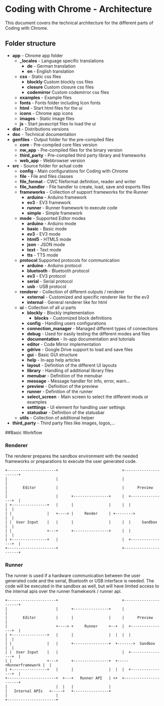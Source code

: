 Coding with Chrome - Architecture
=================================

This document covers the technical architecture for the different parts of
Coding with Chrome.

## Folder structure

* **app** - Chrome app folder
  * **_locales** - Language specific translations
    * **de** - German translation
    * **en** - English translation
  * **css** - Static css files
    * **blockly** Custom blockly css files
    * **closure** Custom closure css files
    * **codemirror** Custom codemirror css files
  * **examples** - Example files
  * **fonts** - Fonts folder including Icon fonts
  * **html** - Start html files for the ui
  * **icons** - Chrome app icons
  * **images** - Static image files
  * **js** - Start javascript files to load the ui
* **dist** - Distributions versions
* **doc** - Technical documentation
* **genfiles** - Output folder for the pre-compiled files
  * **core** - Pre-compiled core files version
  * **nw_app** - Pre-compiled files for the binary version
  * **third_party** - Pre-compiled third party library and frameworks
  * **web_app** - Webbrowser version 
* **src** - Source folder for actual code
  * **config** - Main configurations for Coding with Chrome
  * **file** - File and files classes
  * **file_format** - CWC fileformat definition, reader and writer
  * **file_handler** - File handler to create, load, save and exports files
  * **frameworks** - Collection of support frameworks for the Runner
    * **arduino** - Arduino framework
    * **ev3** - EV3 framework
    * **runner** - Runner framework to execute code
    * **simple** - Simple framework
  * **mode** - Supported Editor modes
    * **arduino** - Arduino mode
    * **basic** - Basic mode
    * **ev3** - EV3 mode
    * **html5** - HTML5 mode
    * **json** - JSON mode
    * **text** - Text mode
    * **tts** - TTS mode
  * **protocol** Supported protocols for communication
    * **arduino** - Arduino protocol
    * **bluetooth** - Bluetooth protocol
    * **ev3** - EV3 protocol
    * **serial** - Serial protocol
    * **usb** - USB protocol
  * **renderer** - Collection of different outputs / renderer
    * **external** - Customized and specific renderer like for the ev3
    * **internal** - General renderer like for html
  * **ui** - Collection of all ui parts
    * **blockly** - Blockly implementation
      * **blocks** - Customized block definitions
    * **config** - Handling users configurations
    * **connection_manager** - Managed different types of connections
    * **debug** - Used for easily testing the different modes and files
    * **documentation** - In-app documentation and tutorials
    * **editor** - Code Mirror implementation
    * **gdrive** - Google Drive support to load and save files
    * **gui** - Basic GUI structure
    * **help** - In-app help articles
    * **layout** - Definition of the different UI layouts
    * **library** - Handling of additional library files
    * **menubar** - Definition of the menubar
    * **message** - Message handler for info, error, warn...
    * **preview** - Definition of the preview
    * **runner** - Definition of the runner
    * **select_screen** - Main screen to select the different mods or examples
    * **setttings** - UI element for handling user settings
    * **statusbar** - Definition of the statusbar
  * **utils** - Collection of additional helper
* **third_party** - Third party files like images, logos,...


##Basic Workflow

### Renderer
The renderer prepares the sandbox environment with the needed frameworks or
preparations to execute the user generated code.
```
+----------------------+                             +----------------------+
|                      |                             |                      |
|       Editor         |                             |      Preview         |
|                      |      +----------------+     |  +----------------+  |
| +----------------+   |      |                |     |  |                |  |
| |                |   +----> |     Render     | +-------->              |  |
| |  User Input    |   |      |                |     |  |     Sandbox    |  |
| |                +---+      +----------------+     |  |                |  |
| +----------------+   |                             |  +----------------+  |
+----------------------+                             +----------------------+
```

### Runner
The runner is used if a hardware communication between the user generated code
and the serial, Bluetooth or USB interface is needed.
The code will be executed in the sandbox as well, but will have limited access
to the internal apis over the runner framekwork / runner api.
```
+----------------------+                             +----------------------+
|                      |      +----------------+     |                      |
|       Editor         |      |                |     |      Preview         |
|                      +----> +     Runner     +--+  |  +----------------+  |
| +----------------+   |      |                |  |  |  |                |  |
| |                |   |      +----------------+  +------->  Sandbox     |  |
| |  User Input    |   |                             |  +----------------+  |
| |                +---+      +----------------+  +-----+Runnerframework |  |
| +----------------+   |      |                |  |  |  +----------------+  |
+----------------------+  +---+   Runner API   | <+  +----------------------+
|                      |  |   |                |
|   Internal APIs   <-----+   +----------------+
|                      |
+----------------------+
```
